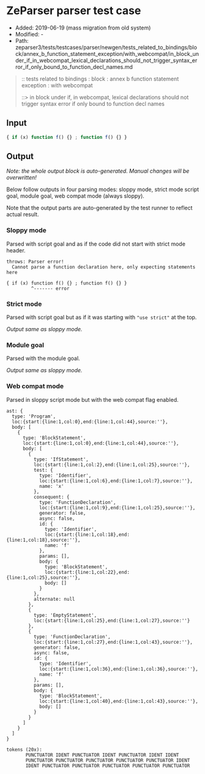# ZeParser parser test case

- Added: 2019-06-19 (mass migration from old system)
- Modified: -
- Path: zeparser3/tests/testcases/parser/newgen/tests_related_to_bindings/block/annex_b_function_statement_exception/with_webcompat/in_block_under_if_in_webcompat_lexical_declarations_should_not_trigger_syntax_error_if_only_bound_to_function_decl_names.md

> :: tests related to bindings : block : annex b function statement exception : with webcompat
>
> ::> in block under if, in webcompat, lexical declarations should not trigger syntax error if only bound to function decl names

## Input

`````js
{ if (x) function f() {} ; function f() {} }
`````

## Output

_Note: the whole output block is auto-generated. Manual changes will be overwritten!_

Below follow outputs in four parsing modes: sloppy mode, strict mode script goal, module goal, web compat mode (always sloppy).

Note that the output parts are auto-generated by the test runner to reflect actual result.

### Sloppy mode

Parsed with script goal and as if the code did not start with strict mode header.

`````
throws: Parser error!
  Cannot parse a function declaration here, only expecting statements here

{ if (x) function f() {} ; function f() {} }
         ^------- error
`````

### Strict mode

Parsed with script goal but as if it was starting with `"use strict"` at the top.

_Output same as sloppy mode._

### Module goal

Parsed with the module goal.

_Output same as sloppy mode._

### Web compat mode

Parsed in sloppy script mode but with the web compat flag enabled.

`````
ast: {
  type: 'Program',
  loc:{start:{line:1,col:0},end:{line:1,col:44},source:''},
  body: [
    {
      type: 'BlockStatement',
      loc:{start:{line:1,col:0},end:{line:1,col:44},source:''},
      body: [
        {
          type: 'IfStatement',
          loc:{start:{line:1,col:2},end:{line:1,col:25},source:''},
          test: {
            type: 'Identifier',
            loc:{start:{line:1,col:6},end:{line:1,col:7},source:''},
            name: 'x'
          },
          consequent: {
            type: 'FunctionDeclaration',
            loc:{start:{line:1,col:9},end:{line:1,col:25},source:''},
            generator: false,
            async: false,
            id: {
              type: 'Identifier',
              loc:{start:{line:1,col:18},end:{line:1,col:18},source:''},
              name: 'f'
            },
            params: [],
            body: {
              type: 'BlockStatement',
              loc:{start:{line:1,col:22},end:{line:1,col:25},source:''},
              body: []
            }
          },
          alternate: null
        },
        {
          type: 'EmptyStatement',
          loc:{start:{line:1,col:25},end:{line:1,col:27},source:''}
        },
        {
          type: 'FunctionDeclaration',
          loc:{start:{line:1,col:27},end:{line:1,col:43},source:''},
          generator: false,
          async: false,
          id: {
            type: 'Identifier',
            loc:{start:{line:1,col:36},end:{line:1,col:36},source:''},
            name: 'f'
          },
          params: [],
          body: {
            type: 'BlockStatement',
            loc:{start:{line:1,col:40},end:{line:1,col:43},source:''},
            body: []
          }
        }
      ]
    }
  ]
}

tokens (20x):
       PUNCTUATOR IDENT PUNCTUATOR IDENT PUNCTUATOR IDENT IDENT
       PUNCTUATOR PUNCTUATOR PUNCTUATOR PUNCTUATOR PUNCTUATOR IDENT
       IDENT PUNCTUATOR PUNCTUATOR PUNCTUATOR PUNCTUATOR PUNCTUATOR
`````


